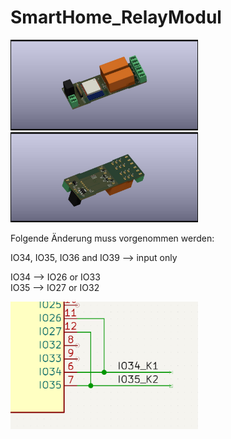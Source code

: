 # SmartHome_RelayModul


<img src="hardware/SmartHome_RelayModul.jpg" width="300">  <img src="hardware/SmartHome_RelayModul_bot.jpg" width="300">

Folgende Änderung muss vorgenommen werden:

IO34, IO35, IO36 and IO39 --> input only

IO34 --> IO26 or IO33\
IO35 --> IO27 or IO32

<img src="pict/hardware_bug_001.png" width="300"> 

